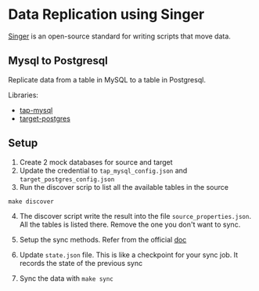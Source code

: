 # Data Replication using Singer

[Singer](https://www.singer.io/) is an open-source standard for writing scripts that move data.

## Mysql to Postgresql
Replicate data from a table in MySQL to a table in Postgresql.

Libraries:
- [tap-mysql](https://github.com/singer-io/tap-mysql#replication-methods-and-state-file)
- [target-postgres](https://github.com/datamill-co/target-postgres)

## Setup
1. Create 2 mock databases for source and target
2. Update the credential to `tap_mysql_config.json` and `target_postgres_config.json`
3. Run the discover scrip to list all the available tables in the source
```
make discover
```
4. The discover script write the result into the file `source_properties.json`. All the tables is listed there. Remove the one you don't want to sync.

5. Setup the sync methods. Refer from the official [doc](https://github.com/singer-io/tap-mysql#replication-methods-and-state-file)

6. Update `state.json` file. This is like a checkpoint for your sync job. It records the state of the previous sync

7. Sync the data with `make sync`